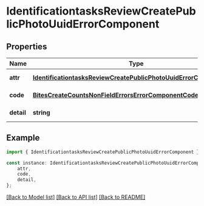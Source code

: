 # IdentificationtasksReviewCreatePublicPhotoUuidErrorComponent


## Properties

Name | Type | Description | Notes
------------ | ------------- | ------------- | -------------
**attr** | [**IdentificationtasksReviewCreatePublicPhotoUuidErrorComponentAttr**](IdentificationtasksReviewCreatePublicPhotoUuidErrorComponentAttr.md) |  | [default to undefined]
**code** | [**BitesCreateCountsNonFieldErrorsErrorComponentCode**](BitesCreateCountsNonFieldErrorsErrorComponentCode.md) |  | [default to undefined]
**detail** | **string** |  | [default to undefined]

## Example

```typescript
import { IdentificationtasksReviewCreatePublicPhotoUuidErrorComponent } from 'mosquito-alert';

const instance: IdentificationtasksReviewCreatePublicPhotoUuidErrorComponent = {
    attr,
    code,
    detail,
};
```

[[Back to Model list]](../README.md#documentation-for-models) [[Back to API list]](../README.md#documentation-for-api-endpoints) [[Back to README]](../README.md)
